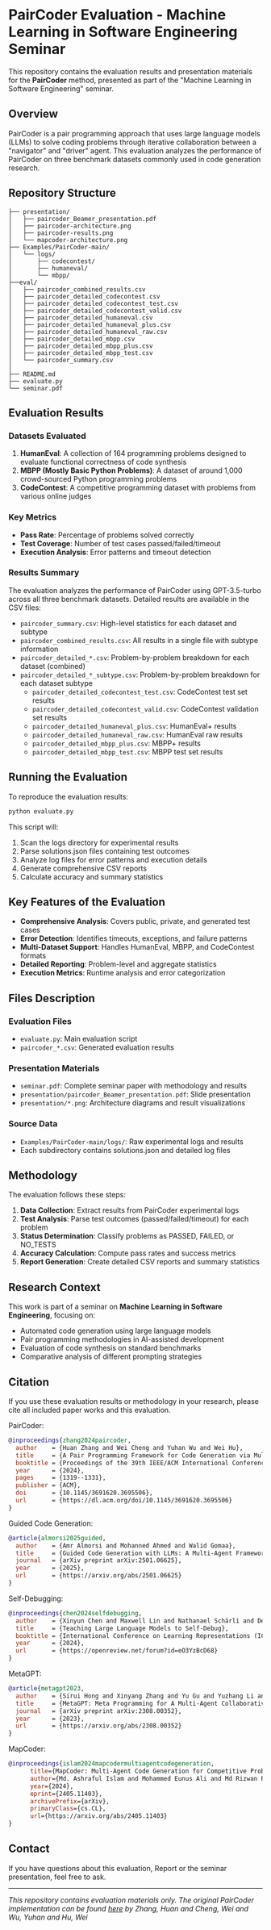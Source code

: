 # PairCoder Evaluation - Machine Learning in Software Engineering Seminar

This repository contains the evaluation results and presentation materials for the **PairCoder** method, presented as part of the "Machine Learning in Software Engineering" seminar.

## Overview

PairCoder is a pair programming approach that uses large language models (LLMs) to solve coding problems through iterative collaboration between a "navigator" and "driver" agent. This evaluation analyzes the performance of PairCoder on three benchmark datasets commonly used in code generation research.

## Repository Structure

```
├── presentation/                       
│   ├── paircoder_Beamer_presentation.pdf
│   ├── paircoder-architecture.png
│   ├── paircoder-results.png
│   └── mapcoder-architecture.png
├── Examples/PairCoder-main/            
│   └── logs/                          
│       ├── codecontest/
│       ├── humaneval/
│       └── mbpp/
├──eval/
│   ├── paircoder_combined_results.csv    
│   ├── paircoder_detailed_codecontest.csv
│   ├── paircoder_detailed_codecontest_test.csv
│   ├── paircoder_detailed_codecontest_valid.csv
│   ├── paircoder_detailed_humaneval.csv 
│   ├── paircoder_detailed_humaneval_plus.csv
│   ├── paircoder_detailed_humaneval_raw.csv
│   ├── paircoder_detailed_mbpp.csv 
│   ├── paircoder_detailed_mbpp_plus.csv
│   ├── paircoder_detailed_mbpp_test.csv
│   └── paircoder_summary.csv    
│              
├── README.md                           
├── evaluate.py                         
└── seminar.pdf                         

```

## Evaluation Results

### Datasets Evaluated

1. **HumanEval**: A collection of 164 programming problems designed to evaluate functional correctness of code synthesis
2. **MBPP (Mostly Basic Python Problems)**: A dataset of around 1,000 crowd-sourced Python programming problems
3. **CodeContest**: A competitive programming dataset with problems from various online judges

### Key Metrics

- **Pass Rate**: Percentage of problems solved correctly
- **Test Coverage**: Number of test cases passed/failed/timeout
- **Execution Analysis**: Error patterns and timeout detection

### Results Summary

The evaluation analyzes the performance of PairCoder using GPT-3.5-turbo across all three benchmark datasets. Detailed results are available in the CSV files:

- `paircoder_summary.csv`: High-level statistics for each dataset and subtype
- `paircoder_combined_results.csv`: All results in a single file with subtype information
- `paircoder_detailed_*.csv`: Problem-by-problem breakdown for each dataset (combined)
- `paircoder_detailed_*_subtype.csv`: Problem-by-problem breakdown for each dataset subtype
  - `paircoder_detailed_codecontest_test.csv`: CodeContest test set results
  - `paircoder_detailed_codecontest_valid.csv`: CodeContest validation set results
  - `paircoder_detailed_humaneval_plus.csv`: HumanEval+ results
  - `paircoder_detailed_humaneval_raw.csv`: HumanEval raw results
  - `paircoder_detailed_mbpp_plus.csv`: MBPP+ results
  - `paircoder_detailed_mbpp_test.csv`: MBPP test set results

## Running the Evaluation


To reproduce the evaluation results:
```bash
python evaluate.py
```

This script will:
1. Scan the logs directory for experimental results
2. Parse solutions.json files containing test outcomes
3. Analyze log files for error patterns and execution details
4. Generate comprehensive CSV reports
5. Calculate accuracy and summary statistics

## Key Features of the Evaluation

- **Comprehensive Analysis**: Covers public, private, and generated test cases
- **Error Detection**: Identifies timeouts, exceptions, and failure patterns
- **Multi-Dataset Support**: Handles HumanEval, MBPP, and CodeContest formats
- **Detailed Reporting**: Problem-level and aggregate statistics
- **Execution Metrics**: Runtime analysis and error categorization

## Files Description

### Evaluation Files
- `evaluate.py`: Main evaluation script
- `paircoder_*.csv`: Generated evaluation results

### Presentation Materials
- `seminar.pdf`: Complete seminar paper with methodology and results
- `presentation/paircoder_Beamer_presentation.pdf`: Slide presentation
- `presentation/*.png`: Architecture diagrams and result visualizations

### Source Data
- `Examples/PairCoder-main/logs/`: Raw experimental logs and results
- Each subdirectory contains solutions.json and detailed log files

## Methodology

The evaluation follows these steps:

1. **Data Collection**: Extract results from PairCoder experimental logs
2. **Test Analysis**: Parse test outcomes (passed/failed/timeout) for each problem
3. **Status Determination**: Classify problems as PASSED, FAILED, or NO_TESTS
4. **Accuracy Calculation**: Compute pass rates and success metrics
5. **Report Generation**: Create detailed CSV reports and summary statistics

## Research Context

This work is part of a seminar on **Machine Learning in Software Engineering**, focusing on:
- Automated code generation using large language models
- Pair programming methodologies in AI-assisted development
- Evaluation of code synthesis on standard benchmarks
- Comparative analysis of different prompting strategies

## Citation

If you use these evaluation results or methodology in your research, please cite all included paper works and this evaluation.

PairCoder:
```bibtex
@inproceedings{zhang2024paircoder,
  author    = {Huan Zhang and Wei Cheng and Yuhan Wu and Wei Hu},
  title     = {A Pair Programming Framework for Code Generation via Multi-Plan Exploration and Feedback-Driven Refinement},
  booktitle = {Proceedings of the 39th IEEE/ACM International Conference on Automated Software Engineering (ASE)},
  year      = {2024},
  pages     = {1319--1331},
  publisher = {ACM},
  doi       = {10.1145/3691620.3695506},
  url       = {https://dl.acm.org/doi/10.1145/3691620.3695506}
}
```
Guided Code Generation:
```bibtex
@article{almorsi2025guided,
  author    = {Amr Almorsi and Mohanned Ahmed and Walid Gomaa},
  title     = {Guided Code Generation with LLMs: A Multi-Agent Framework for Complex Code Tasks},
  journal   = {arXiv preprint arXiv:2501.06625},
  year      = {2025},
  url       = {https://arxiv.org/abs/2501.06625}
}
```
Self-Debugging:
```bibtex
@inproceedings{chen2024selfdebugging,
  author    = {Xinyun Chen and Maxwell Lin and Nathanael Schärli and Denny Zhou},
  title     = {Teaching Large Language Models to Self-Debug},
  booktitle = {International Conference on Learning Representations (ICLR)},
  year      = {2024},
  url       = {https://openreview.net/forum?id=eO3YzBcD68}
}
```
MetaGPT:
```bibtex
@article{metagpt2023,
  author    = {Sirui Hong and Xinyang Zhang and Yu Gu and Yuzhang Li and Jianye Hao and Yang Yu},
  title     = {MetaGPT: Meta Programming for A Multi-Agent Collaborative Framework},
  journal   = {arXiv preprint arXiv:2308.00352},
  year      = {2023},
  url       = {https://arxiv.org/abs/2308.00352}
}
```
MapCoder:
```bibtex
@inproceedings{islam2024mapcodermultiagentcodegeneration,
      title={MapCoder: Multi-Agent Code Generation for Competitive Problem Solving}, 
      author={Md. Ashraful Islam and Mohammed Eunus Ali and Md Rizwan Parvez},
      year={2024},
      eprint={2405.11403},
      archivePrefix={arXiv},
      primaryClass={cs.CL},
      url={https://arxiv.org/abs/2405.11403}
}
```

## Contact

If you have questions about this evaluation, Report or the seminar presentation, feel free to ask.

---

*This repository contains evaluation materials only. The original PairCoder implementation can be found [here](https://github.com/nju-websoft/PairCoder) by Zhang, Huan and Cheng, Wei and Wu, Yuhan and Hu, Wei*
